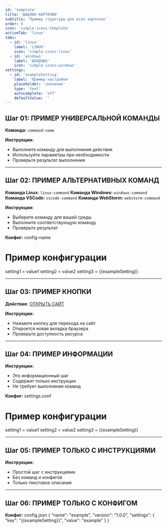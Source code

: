 ```yaml
---
id: 'template'
title: 'ШАБЛОН КАРТОЧКИ'
subtitle: 'Пример структуры для всех карточек'
order: 0
icon: 'simple-icons:template'
activeTab: 'linux'
tabs:
  - id: 'linux'
    label: 'LINUX'
    icon: 'simple-icons:linux'
  - id: 'windows'
    label: 'WINDOWS'
    icon: 'simple-icons:windows'
settings:
  - id: 'exampleSetting'
    label: 'Пример настройки'
    placeholder: 'значение'
    type: 'text'
    autocomplete: 'off'
    defaultValue: ''
---
```


## Шаг 01: ПРИМЕР УНИВЕРСАЛЬНОЙ КОМАНДЫ

**Команда:** `command-name`

**Инструкции:**
- Выполните команду для выполнения действия
- Используйте параметры при необходимости
- Проверьте результат выполнения

---

## Шаг 02: ПРИМЕР АЛЬТЕРНАТИВНЫХ КОМАНД

**Команда Linux:** `linux-command`
**Команда Windows:** `windows-command`
**Команда VSCode:** `vscode-command`
**Команда WebStorm:** `webstorm-command`

**Инструкции:**
- Выберите команду для вашей среды
- Выполните соответствующую команду
- Проверьте результат

**Конфиг:** config-name
# Пример конфигурации
setting1 = value1
setting2 = value2
setting3 = {{exampleSetting}}

---

## Шаг 03: ПРИМЕР КНОПКИ

**Действие:** [ОТКРЫТЬ САЙТ](https://example.com)

**Инструкции:**
- Нажмите кнопку для перехода на сайт
- Откроется новая вкладка браузера
- Проверьте доступность ресурса

---

## Шаг 04: ПРИМЕР ИНФОРМАЦИИ

**Инструкции:**
- Это информационный шаг
- Содержит только инструкции
- Не требует выполнения команд

**Конфиг:** settings.conf
# Пример конфигурации
setting1 = value1
setting2 = value2
setting3 = {{exampleSetting}}

---

## Шаг 05: ПРИМЕР ТОЛЬКО С ИНСТРУКЦИЯМИ

**Инструкции:**
- Простой шаг с инструкциями
- Без команд и конфигов
- Только текстовое описание

---

## Шаг 06: ПРИМЕР ТОЛЬКО С КОНФИГОМ

**Конфиг:** config.json
{
  "name": "example",
  "version": "1.0.0",
  "settings": {
    "key": "{{exampleSetting}}",
    "value": "example"
  }
}

